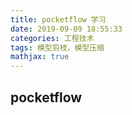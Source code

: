 ```yaml
---
title: pocketflow 学习
date: 2019-09-09 18:55:33
categories: 工程技术
tags: 模型剪枝，模型压缩
mathjax: true
---
```


## pocketflow

